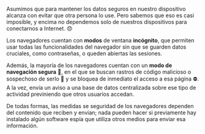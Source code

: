 Asumimos que para mantener los datos seguros en nuestro dispositivo alcanza con evitar que otra persona lo use. Pero sabemos que eso es casi imposible, y encima no dependemos solo de nuestros dispositivos para conectarnos a Internet. :disappointed:

Los navegadores cuentan con **modos** de ventana **incógnito**, que permiten usar todas las funcionalidades del navegador sin que se guarden datos cruciales, como contraseñas, o queden abiertas las sesiones.

Además, la mayoría de los navegadores cuentan con un **modo de navegación segura** :passport_control:, en el que se buscan rastros de código malicioso o sospechoso de serlo :japanese_ogre: y se bloquea de inmediato el acceso a esa página :no_entry:. A la vez, envía un aviso a una base de datos centralizada sobre ese tipo de actividad previniendo que otros usuarios accedan. 

De todas formas, las medidas se seguridad de los navegadores dependen del contenido que reciben y envian; nada pueden hacer si previamente hay instalado algún software espía que utiliza otros medios para enviar esa información.